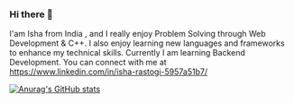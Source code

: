 ### Hi there 👋
I'am Isha from India , and I really enjoy Problem Solving through Web Development & C++. I also enjoy learning new languages and frameworks to enhance my technical skills. Currently I am learning Backend Development. You can connect with me at https://www.linkedin.com/in/isha-rastogi-5957a51b7/

[![Anurag's GitHub stats](https://github-readme-stats.vercel.app/api?username=isha427)](https://github.com/anuraghazra/github-readme-stats)

